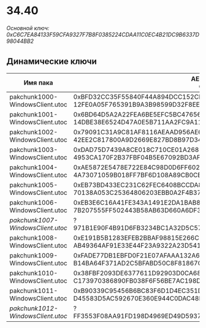 # 34.40

###### Основной ключ: 0xC6C7EA84133F59CFA9327F7B8F0385224CDAA11C0EC4B21DC9B6337D98044BB2

## Динамические ключи

| Имя пака                          | AES Ключ</br>GUID                                                                                       | HiRes Текстуры |
|-----------------------------------|---------------------------------------------------------------------------------------------------------|----------------|
| pakchunk1000-WindowsClient.utoc   | 0xBFD32CC35F55840F44A894DCC152CB091BBCE5EE68FCD28FC388D084F4A1BFA1</br>12FE0A05F765391B9A3B98599D32F8EE | ✔️             |
| pakchunk1001-WindowsClient.utoc   | 0x6BD64D5A2A22FEA6BE5EFC5BC47656A1178177213DA0F4613831BF7ED9866CAF</br>14DBE38E6524D47A0E5B711AA2FC9A11 | ✔️             |
| pakchunk1002-WindowsClient.utoc   | 0x79091C31A9C81AF8116AEAAD956AE6C7E93674B457772A8F341C218BCD2F6C31</br>42EE2C817800A9D2669E827BD8B97D34 | ❌             |
| pakchunk1003-WindowsClient.utoc   | 0xDAD75D7439A8CE018C710CE01A2681691860D7B7A8A1A3FB730434EB2E1E3DA9</br>4953CA170F2B37FBF04B5E67092BD3AF | ✔️             |
| pakchunk1004-WindowsClient.utoc   | 0xAE5872E5478E722E84C98D0D6FF602D7B696834000E9E80DFB113401F2441DF5</br>4A73071059B018FF7BF6D108A89CB0CE | ✔️             |
| pakchunk1005-WindowsClient.utoc   | 0xEB73BD433EC231C62FEC6408BCCDA8D1F4BC30F09D296F22C5AD768881CF477D</br>70138A053C25364806203EBB0A2F4B37 | ✔️             |
| pakchunk1006-WindowsClient.utoc   | 0xEB3E6C16A41FE343A1491E2DA1BAB877ED0AE23FFC5A6C4060491A61D8918AC9</br>7B207555FF502443B58AB63D660A6DF3 | ✔️             |
| *pakchunk1007-WindowsClient.utoc* | ?</br>971B1E90F4B91D6FB3234BC1A32D5C57 																  | ❌             |
| pakchunk1008-WindowsClient.utoc   | 0xE191B5B1283EFEB2BBAF98815E266C15FA039042FC77BF7212B01D3DF557F81F</br>AB49364AF91E33E44F23A9322A23D541 | ❌             |
| pakchunk1009-WindowsClient.utoc   | 0xFADE77DB1EBFD0F21E07AFAAA132A66FE343EB96FFDC6015C88623D7F93A3A70</br>B14BA64F371AD2C5BFABD50C8F81867C | ✔️             |
| pakchunk1010-WindowsClient.utoc   | 0x38FBF2093DE6377611D92903D0CA6859B55BBD0AFADD79D5EE8C12BF9153E79F</br>C173970386890FB038F6F56BE7AC198D | ✔️             |
| pakchunk1011-WindowsClient.utoc   | 0xB90339C95456B6BC83F6D1D4EC351D14D135001E620D0E5D22FD6D6ABB14F804</br>D45583D5AC592670E360E944C0DAC48F | ❌             |
| *pakchunk1012-WindowsClient.utoc* | ?</br>FF3553F08AA91FD198D4969ED49D5937 																  | ❌             |
